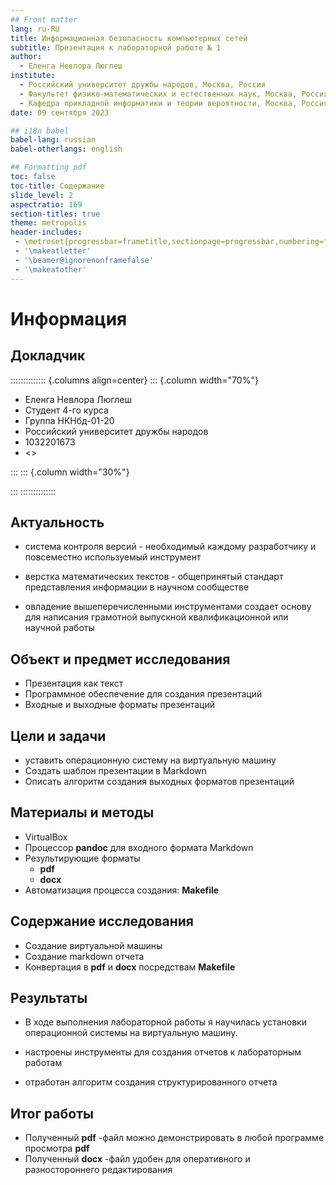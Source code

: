 ```yaml
---
## Front matter
lang: ru-RU
title: Информационная безопасность компьютерных сетей
subtitle: Презентация к лабораторной работе № 1
author:
  - Еленга Невлора Люглеш
institute:
  - Российский университет дружбы народов, Москва, Россия
  - Факультет физико-математических и естественных наук, Москва, Россия
  - Кафедра прикладной информатики и теории вероятности, Москва, Россия
date: 09 сентября 2023

## i18n babel
babel-lang: russian
babel-otherlangs: english

## Formatting pdf
toc: false
toc-title: Содержание
slide_level: 2
aspectratio: 169
section-titles: true
theme: metropolis
header-includes:
 - \metroset{progressbar=frametitle,sectionpage=progressbar,numbering=fraction}
 - '\makeatletter'
 - '\beamer@ignorenonframefalse'
 - '\makeatother'
---
```


# Информация

## Докладчик

:::::::::::::: {.columns align=center}
::: {.column width="70%"}

  * Еленга Невлора Люглеш
  * Студент 4-го курса
  * Группа НКНбд-01-20
  * Российский университет дружбы народов
  * 1032201673
  * <>

:::
::: {.column width="30%"}

:::
::::::::::::::

## Актуальность

- система контроля версий - необходимый каждому разработчику и повсеместно используемый инструмент    
- верстка математических текстов - общепринятый стандарт представления информации в научном сообществе     

- овладение вышеперечисленными инструментами создает основу для написания грамотной выпускной квалификационной или научной работы    

## Объект и предмет исследования

- Презентация как текст     
- Программное обеспечение для создания презентаций    
- Входные и выходные форматы презентаций    

## Цели и задачи

- уставить операционную систему на виртуальную машину
- Создать шаблон презентации в Markdown    
- Описать алгоритм создания выходных форматов презентаций     

## Материалы и методы

- VirtualBox    
- Процессор **pandoc** для входного формата Markdown    
- Результирующие форматы    
	- **pdf**    
	- **docx**     
- Автоматизация процесса создания: **Makefile**    

## Содержание исследования

- Создание виртуальной машины     
- Создание markdown отчета    
- Конвертация в **pdf** и **docx** посредствам **Makefile**    

## Результаты

- В ходе выполнения лабораторной работы я научилась установки операционной системы на виртуальную машину.

- настроены инструменты для создания отчетов к лабораторным работам     
- отработан алгоритм создания структурированного отчета    

## Итог работы

- Полученный **pdf** -файл можно демонстрировать в любой программе просмотра **pdf**     
- Полученный **docx** -файл удобен для оперативного и разностороннего редактирования    






